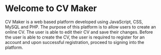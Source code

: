 # Welcome to CV Maker

CV Maker is a web based platform developed using JavaScript, CSS, MySQL and PHP. The purpose of this platform is to allow users to create an online CV. The user is able to edit their CV and save their changes. Before the user is able to create the CV, the user is required to register for an account and upon successful registration, proceed to signing into the platform.
